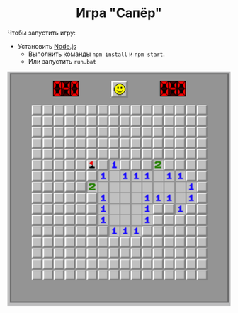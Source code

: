<h1 align="center">Игра "Сапёр"</h1>

Чтобы запустить игру:
* Установить [Node.js](NodeJShttps://nodejs.org/en/) 
  * Выполнить команды `npm install` и `npm start`. 
  * Или запустить `run.bat`

![img.png](img/img.png)




